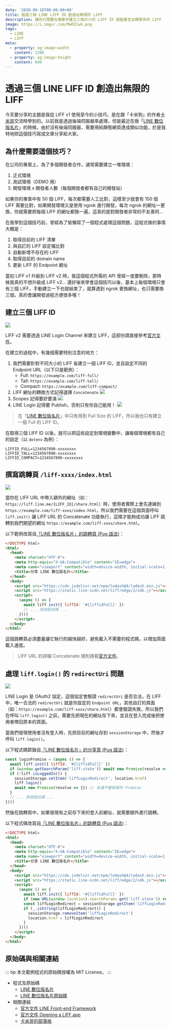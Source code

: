 ```yaml
---
date: '2020-09-18T00:00:00+08'
title: 透過三個 LINE LIFF ID 創造出無限的 LIFF
description: 讓你只需要在專案中建立三個大小的 LIFF ID 就能產生出無限多的 LIFF
image: https://i.imgur.com/MwR2Cwk.png
tags:
  - LINE
  - LIFF
meta:
  - property: og:image:width
    content: 1280
  - property: og:image:height
    content: 640
---
```


# 透過三個 LINE LIFF ID 創造出無限的 LIFF

今天要分享的主題是我從 LIFF v1 使用至今的小技巧，是在跟「卡米狗」的作者[卡米哥](https://medium.com/@EtrexKuo)交流時學到的。以前我是透過後端伺服器來處理，但是最近在做「[LINE 數位版名片](https://taichunmin.idv.tw/liff-businesscard/)」的時候，由於沒有後端伺服器，需要用純靜態網頁達成類似功能，於是我特地把這個技巧寫成文章分享給大家。

## 為什麼需要這個技巧？

在公司的專案上，為了多個開發者合作，通常需要建立一堆環境：

1. 正式環境
2. 測試環境（DEMO 用）
3. 開發環境 x 開發者人數（每個開發者都有自己的開發站）

如果你的專案中有 50 個 LIFF，每次都需要人工比對，這樣至少就會有 150 個 LIFF 需要比對，如果開發環境又是使用 ngrok 進行開發，每次 ngrok 的網址一更換，你就需要把每個 LIFF 的網址都換一遍，這真的是對開發者非常的不友善阿…

在我學到這個技巧前，曾經為了偷懶寫了一個程式處理這個問題，這程式做的事情大概是：

1. 取得目前的 LIFF 清單
2. 與自訂的 LIFF 設定檔比對
3. 自動新增不存在的 LIFF
4. 取得目前的 domain name
5. 更新 LIFF 的 Endpoint 網址

當初 LIFF v1 升級到 LIFF v2 時，我這個程式所需的 API 曾經一度要刪除，那時候我真的不想升級成 LIFF v2… 還好後來學會這個技巧以後，基本上每個環境只會有三個 LIFF，手動建立一下也就結束了，就算遇到 ngrok 更換網址，也只需要換三個，真的會讓開發過程方便很多喔！

## 建立三個 LIFF ID

![](https://i.imgur.com/mni3tOV.png)

LIFF v2 需要透過 LINE Login Channel 來建立 LIFF，這部份請直接參考[官方文件](https://developers.line.biz/zh-hant/docs/liff/)。

在建立的過程中，有幾個需要特別注意的地方：

1. 我們需要針對不同大小的 LIFF 各建立一個 LIFF ID，並且設定不同的 Endpoint URL（以下只是範例）：
    - Full: `https://example.com/liff-full/`
    - Tall: `https://example.com/liff-tall/`
    - Compact: `https://example.com/liff-compact/`
2. LIFF 網址的轉換方式記得選擇 `Concatenate`
    ![](https://i.imgur.com/gHA3fKq.png)
3. Scopes 記得要好要滿
    ![](https://i.imgur.com/KowxDWG.png)
4. LINE Login 記得要 Publish，否則只有你自己能用！
    ![](https://i.imgur.com/PIxdxFu.png)

> 在「[LINE 數位版名片](https://taichunmin.idv.tw/liff-businesscard/)」中只有用到 Full Size 的 LIFF，所以我也只有建立一個 Full 的 LIFF ID。

在取得三個 LIFF ID 以後，就可以把這些設定到環境變數中，讓每個環境都有自己的設定（以 `dotenv` 為例）：

```
LIFFID_FULL=1234567890-xxxxxxxx
LIFFID_TALL=1234567890-xxxxxxxx
LIFFID_COMPACT=1234567890-xxxxxxxx
```

## 撰寫跳轉頁 `/liff-xxxx/index.html`

![](https://i.imgur.com/8YNLhF2.png)

當你在 LIFF URL 中帶入額外的網址（如：`https://liff.line.me/{LIFF_ID}/share.html`）時，使用者實際上會先連線到 `https://example.com/liff-xxxx/index.html`，所以我們需要在這個頁面呼叫 `liff.init()` 讓 LIFF URL 的 Concatenate 功能執行，這樣才能夠成功讓 LIFF 跳轉到我們期望的網址 `https://example.com/liff-xxxx/share.html`。

以下範例改寫自[「LINE 數位版名片」的跳轉頁 (Pug 語法)](https://github.com/taichunmin/liff-businesscard/blob/master/src/liff-full/index.pug)：

```html
<!DOCTYPE html>
<html>
  <head>
    <meta charset="UTF-8">
    <meta http-equiv="X-UA-Compatible" content="IE=edge">
    <meta name="viewport" content="width=device-width, initial-scale=1, minimum-scale=1, maximum-scale=1, viewport-fit=cover, user-scalable=no">
    <title>分享 LINE 數位版名片</title>
  </head>
  <body>
    <script src="https://cdn.jsdelivr.net/npm/lodash@4/lodash.min.js"></script>
    <script src="https://static.line-scdn.net/liff/edge/2/sdk.js"></script>
    <script>
      (async () => {
        await liff.init({ liffId: '#{liffidFull}' })
        // ... 其他程式碼 ...
      })()
    </script>
  </body>
</html>
```

這個跳轉頁必須盡量讓它執行的越快越好，避免載入不需要的程式碼，以增加頁面載入速度。

> LIFF URL 的詳細 Concatenate 規則請看[官方文件](https://developers.line.biz/en/docs/liff/opening-liff-app/)。

## 處理 `liff.login()` 的 `redirectUri` 問題

![](https://i.imgur.com/uhk5g3E.png)

LINE Login 是 OAuth2 協定，這個協定會驗證 `redirectUri` 是否合法，在 LIFF 中，唯一合法的 `redirectUri` 就是你設定的 `Endpoint URL`，其他自訂的頁面（如：`https://example.com/liff-xxxx/share.html`）都會驗證失敗，所以我們在呼叫 `liff.login()` 之前，需要先把現在的網址存下來，並且在登入完成後把使用者帶回原本的頁面。

當我們發現使用者沒有登入時，先把目前的網址存到 `sessionStorage` 中，然後才呼叫 `liff.login()`。

以下程式碼節錄自[「LINE 數位版名片」的分享頁 (Pug 語法)](https://github.com/taichunmin/liff-businesscard/blob/master/src/liff-full/share.pug)：

```javascript
const loginPromise = (async () => {
  await liff.init({ liffId: '#{liffidFull}' })
  if (window.getSearchParam('liff.state')) await new Promise(resolve => {}) // 永遠不會結束的 Promise
  if (!liff.isLoggedIn()) {
    sessionStorage.setItem('liffLoginRedirect', location.href)
    liff.login()
    await new Promise(resolve => {}) // 永遠不會結束的 Promise
  }
  // ... 其他程式碼 ...
})()
```

然後在跳轉頁中，如果發現有之前存下來的登入前網址，就需要額外進行跳轉。

以下程式碼改寫自[「LINE 數位版名片」的跳轉頁 (Pug 語法)](https://github.com/taichunmin/liff-businesscard/blob/master/src/liff-full/index.pug)：

```html
<!DOCTYPE html>
<html>
  <head>
    <meta charset="UTF-8">
    <meta http-equiv="X-UA-Compatible" content="IE=edge">
    <meta name="viewport" content="width=device-width, initial-scale=1, minimum-scale=1, maximum-scale=1, viewport-fit=cover, user-scalable=no">
    <title>分享 LINE 數位版名片</title>
  </head>
  <body>
    <script src="https://cdn.jsdelivr.net/npm/lodash@4/lodash.min.js"></script>
    <script src="https://static.line-scdn.net/liff/edge/2/sdk.js"></script>
    <script>
      (async () => {
        await liff.init({ liffId: '#{liffidFull}' })
        if (new URL(window.location).searchParams.get('liff.state')) return
        const liffLoginRedirect = sessionStorage.getItem('liffLoginRedirect')
        if (_.isString(liffLoginRedirect)) {
          sessionStorage.removeItem('liffLoginRedirect')
          location.href = liffLoginRedirect
        }
      })()
    </script>
  </body>
</html>
```

## 原始碼與相關連結

::: tip
本文範例程式的原始碼授權為 MIT License。
:::

* 程式及原始碼
    * [LINE 數位版名片](https://taichunmin.idv.tw/liff-businesscard/)
    * [LINE 數位版名片原始碼](https://github.com/taichunmin/liff-businesscard)
* 相關連結
    * [官方文件 LINE Front-end Framework](https://developers.line.biz/zh-hant/docs/liff/)
    * [官方文件 Opening a LIFF app](https://developers.line.biz/en/docs/liff/opening-liff-app/)
    * [卡米哥的部落格](https://medium.com/@EtrexKuo)
